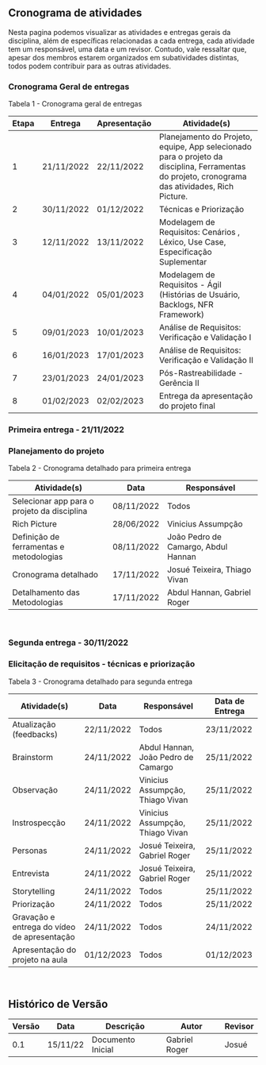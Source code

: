 ## Cronograma de atividades
Nesta pagina podemos visualizar as atividades e entregas gerais da disciplina, além de específicas relacionadas a cada entrega, cada atividade tem um responsável, uma data e um revisor. Contudo, vale ressaltar que, apesar dos membros estarem organizados em subatividades distintas, todos podem contribuir para as outras atividades.

### Cronograma Geral de entregas
<p> Tabela 1 - Cronograma geral de entregas</p>

Etapa | Entrega | Apresentação | Atividade(s) |
----- | ------- | ---------- | ----------
1 | 21/11/2022  | 22/11/2022 | Planejamento do Projeto, equipe, App selecionado para o projeto da disciplina, Ferramentas do projeto, cronograma das atividades, Rich Picture.
2 | 30/11/2022 | 01/12/2022 | Técnicas e Priorização
3 | 12/11/2022 | 13/11/2022 | Modelagem de Requisitos: Cenários , Léxico, Use Case, Especificação Suplementar
4 | 04/01/2022 | 05/01/2023  | Modelagem de Requisitos - Ágil (Histórias de Usuário, Backlogs, NFR Framework)
5 | 09/01/2023 | 10/01/2023 | Análise de Requisitos: Verificação e Validação I
6 | 16/01/2023 | 17/01/2023 | Análise de Requisitos: Verificação e Validação II
7 | 23/01/2023 | 24/01/2023 | Pós-Rastreabilidade - Gerência II
8 | 01/02/2023 | 02/02/2023 | Entrega da apresentação do projeto final


### Primeira entrega - 21/11/2022
### Planejamento do projeto

<p> Tabela 2 - Cronograma detalhado para primeira entrega</p>

Atividade(s) | Data  | Responsável | 
------------ | ------- | --------- |
Selecionar app para o projeto da disciplina | 08/11/2022 | Todos | Todos
Rich Picture | 28/06/2022 | Vinicius Assumpção
Definição de ferramentas e metodologias |  08/11/2022   | João Pedro de Camargo, Abdul Hannan
Cronograma detalhado | 17/11/2022 | Josué Teixeira, Thiago Vivan
Detalhamento das Metodologias | 17/11/2022 | Abdul Hannan, Gabriel Roger

<br>

### Segunda entrega - 30/11/2022
### Elicitação de requisitos - técnicas e priorização
<p> Tabela 3 - Cronograma detalhado para segunda entrega</p>

Atividade(s) | Data  | Responsável | Data de Entrega
------------ | ------- | ---------- | ---------------
Atualização (feedbacks) | 22/11/2022 | Todos  | 23/11/2022
Brainstorm   | 24/11/2022 | Abdul Hannan, João Pedro de Camargo | 25/11/2022
Observação | 24/11/2022 | Vinicius Assumpção, Thiago Vivan | 25/11/2022
Instrospecção | 24/11/2022 | Vinicius Assumpção, Thiago Vivan | 25/11/2022
Personas | 24/11/2022 | Josué Teixeira, Gabriel Roger | 25/11/2022
Entrevista | 24/11/2022 | Josué Teixeira, Gabriel Roger | 25/11/2022
Storytelling  |  24/11/2022  | Todos | 25/11/2022
Priorização | 24/11/2022 | Todos | 25/11/2022
Gravação e entrega do vídeo de apresentação | 24/11/2022 | Todos | 24/11/2022
Apresentação do projeto na aula | 01/12/2023 | Todos | 01/12/2023
<br>


## Histórico de Versão

| Versão | Data | Descrição | Autor | Revisor
|--------|------|-----------|-------| -------
| 0.1 | 15/11/22 | Documento Inicial | Gabriel Roger | Josué
 

